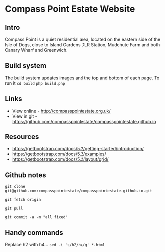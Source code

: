 # Compass Point Estate Website

## Intro
Compass Point is a quiet residential area, located on the eastern side of the Isle of Dogs, close to Island Gardens DLR Station, Mudchute Farm and both Canary Wharf and Greenwich.


## Build system

The build system updates images and the top and bottom of each page.  To run it
`cd build`
`php build.php`


## Links

* View online - http://compasspointestate.org.uk/
* View in git - https://github.com/compasspointestate/compasspointestate.github.io


## Resources

* https://getbootstrap.com/docs/5.2/getting-started/introduction/
* https://getbootstrap.com/docs/5.2/examples/
* https://getbootstrap.com/docs/5.2/layout/grid/



## Github notes

`git clone git@github.com:compasspointestate/compasspointestate.github.io.git`

`git fetch origin`

`git pull`

`git commit -a -m "all fixed"`


## Handy commands

Replace h2 with h4...
`sed -i 's/h2/h4/g' *.html`